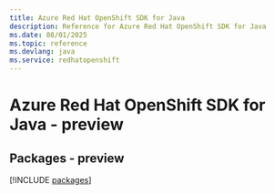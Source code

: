 ```yaml
---
title: Azure Red Hat OpenShift SDK for Java
description: Reference for Azure Red Hat OpenShift SDK for Java
ms.date: 08/01/2025
ms.topic: reference
ms.devlang: java
ms.service: redhatopenshift
---
```

# Azure Red Hat OpenShift SDK for Java - preview
## Packages - preview
[!INCLUDE [packages](red-hat-openshift-index.md)]